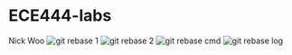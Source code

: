 # ECE444-labs
Nick Woo
![git rebase 1](https://user-images.githubusercontent.com/19890962/133838328-ae7fbf40-cba4-4cb6-b088-c8e9f2581469.png)
![git rebase 2](https://user-images.githubusercontent.com/19890962/133838333-e41d7cae-2be5-4cf3-8f43-3c8e0565e1d0.png)
![git rebase cmd](https://user-images.githubusercontent.com/19890962/133838335-5edc7c2d-23ff-42c2-ace8-24c0e0e79150.png)
![git rebase log](https://user-images.githubusercontent.com/19890962/133838340-ddae0a95-4600-48ff-bd04-050cf18adb3a.png)
